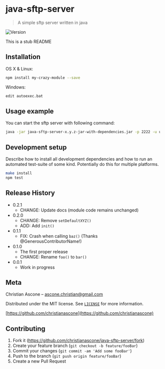# java-sftp-server
> A simple sftp server written in java

![Version][version-image]

This is a stub README

## Installation

OS X & Linux:

```sh
npm install my-crazy-module --save
```

Windows:

```sh
edit autoexec.bat
```

## Usage example

You can start the sftp server with following command:

```sh
java -jar java-sftp-server-x.y.z-jar-with-dependencies.jar -p 2222 -u user -w pass
```

## Development setup

Describe how to install all development dependencies and how to run an automated test-suite of some kind. Potentially do this for multiple platforms.

```sh
make install
npm test
```

## Release History

* 0.2.1
    * CHANGE: Update docs (module code remains unchanged)
* 0.2.0
    * CHANGE: Remove `setDefaultXYZ()`
    * ADD: Add `init()`
* 0.1.1
    * FIX: Crash when calling `baz()` (Thanks @GenerousContributorName!)
* 0.1.0
    * The first proper release
    * CHANGE: Rename `foo()` to `bar()`
* 0.0.1
    * Work in progress

## Meta

Christian Ascone – ascone.christian@gmail.com

Distributed under the MIT license. See [``LICENSE``](https://github.com/christianascone/java-sftp-server/blob/master/LICENSE) for more information.

[https://github.com/christianascone](https://github.com/christianascone)

## Contributing

1. Fork it (<https://github.com/christianascone/java-sftp-server/fork>)
2. Create your feature branch (`git checkout -b feature/fooBar`)
3. Commit your changes (`git commit -am 'Add some fooBar'`)
4. Push to the branch (`git push origin feature/fooBar`)
5. Create a new Pull Request

<!-- Markdown link & img dfn's -->
[version-image]: https://img.shields.io/badge/version-0.3.0-brightgreen.svg
[java-image]: https://img.shields.io/java/v/datadog-metrics.svg?style=flat-square
